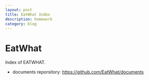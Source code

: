 ```yaml
---
layout: post
title: EatWhat Index
description: homework
category: blog
---
```


# EatWhat  
Index of EATWHAT.  
 - documents reporsitory: https://github.com/EatWhat/documents  
